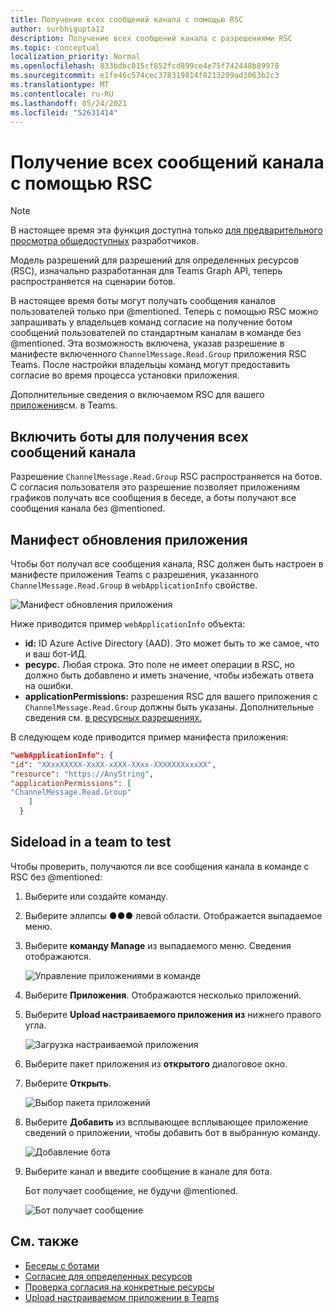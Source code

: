 ```yaml
---
title: Получение всех сообщений канала с помощью RSC
author: surbhigupta12
description: Получение всех сообщений канала с разрешениями RSC
ms.topic: conceptual
localization_priority: Normal
ms.openlocfilehash: 833bdbc015cf852fcd899ce4e75f742448b89978
ms.sourcegitcommit: e1fe46c574cec378319814f8213209ad3063b2c3
ms.translationtype: MT
ms.contentlocale: ru-RU
ms.lasthandoff: 05/24/2021
ms.locfileid: "52631414"
---
```

# <a name="receive-all-channel-messages-with-rsc"></a>Получение всех сообщений канала с помощью RSC

> [!NOTE]
> В настоящее время эта функция доступна только [для предварительного просмотра общедоступных](../../../resources/dev-preview/developer-preview-intro.md) разработчиков.

Модель разрешений для разрешений для определенных ресурсов (RSC), изначально разработанная для Teams Graph API, теперь распространяется на сценарии ботов.

В настоящее время боты могут получать сообщения каналов пользователей только при @mentioned. Теперь с помощью RSC можно запрашивать у владельцев команд согласие на получение ботом сообщений пользователей по стандартным каналам в команде без @mentioned. Эта возможность включена, указав разрешение в манифесте включенного `ChannelMessage.Read.Group` приложения RSC Teams. После настройки владельцы команд могут предоставить согласие во время процесса установки приложения.

Дополнительные сведения о включаемом RSC для вашего [приложения](/microsoftteams/platform/graph-api/rsc/resource-specific-consent#update-your-teams-app-manifest)см. в Teams.

## <a name="enable-bots-to-receive-all-channel-messages"></a>Включить боты для получения всех сообщений канала

Разрешение `ChannelMessage.Read.Group` RSC распространяется на ботов. С согласия пользователя это разрешение позволяет приложениям графиков получать все сообщения в беседе, а боты получают все сообщения канала без @mentioned.

## <a name="update-app-manifest"></a>Манифест обновления приложения

Чтобы бот получал все сообщения канала, RSC должен быть настроен в манифесте приложения Teams с разрешения, указанного `ChannelMessage.Read.Group` в `webApplicationInfo` свойстве.

![Манифест обновления приложения](~/bots/how-to/conversations/Media/appmanifest.png)

Ниже приводится пример `webApplicationInfo` объекта:

* **id:** ID Azure Active Directory (AAD). Это может быть то же самое, что и ваш бот-ИД.
* **ресурс.** Любая строка. Это поле не имеет операции в RSC, но должно быть добавлено и иметь значение, чтобы избежать ответа на ошибки.
* **applicationPermissions:** разрешения RSC для вашего приложения с `ChannelMessage.Read.Group` должны быть указаны. Дополнительные сведения см. [в ресурсных разрешениях.](/microsoftteams/platform/graph-api/rsc/resource-specific-consent#resource-specific-permissions)

В следующем коде приводится пример манифеста приложения:

```json
"webApplicationInfo": {
"id": "XXxxXXXXX-XxXX-xXXX-XXxx-XXXXXXXxxxXX",
"resource": "https://AnyString",
"applicationPermissions": [
"ChannelMessage.Read.Group"
    ]
  }
```

## <a name="sideload-in-a-team-to-test"></a>Sideload in a team to test

Чтобы проверить, получаются ли все сообщения канала в команде с RSC без @mentioned:

1. Выберите или создайте команду.
1. Выберите эллипсы &#x25CF;&#x25CF;&#x25CF; левой области. Отображается выпадаемое меню.
1. Выберите **команду Manage** из выпадаемого меню. Сведения отображаются.

   ![Управление приложениями в команде](~/bots/how-to/conversations/Media/managingteam.png)

1. Выберите **Приложения**. Отображаются несколько приложений.
1. Выберите **Upload настраиваемого приложения из** нижнего правого угла.

    ![Загрузка настраиваемой приложения](~/bots/how-to/conversations/Media/uploadingcustomapp.png)

1. Выберите пакет приложения из **открытого** диалоговое окно.
1. Выберите **Открыть**.

    ![Выбор пакета приложений](~/bots/how-to/conversations/Media/selectapppackage.png)

1. Выберите **Добавить** из всплывающее всплывающее приложение сведений о приложении, чтобы добавить бот в выбранную команду.

    ![Добавление бота](~/bots/how-to/conversations/Media/addingbot.png)

1. Выберите канал и введите сообщение в канале для бота.

    Бот получает сообщение, не будучи @mentioned.

    ![Бот получает сообщение](~/bots/how-to/conversations/Media/botreceivingmessage.png)

## <a name="see-also"></a>См. также

* [Беседы с ботами](/microsoftteams/platform/bots/how-to/conversations/conversation-basics)
* [Согласие для определенных ресурсов](/microsoftteams/resource-specific-consent)
* [Проверка согласия на конкретные ресурсы](/microsoftteams/platform/graph-api/rsc/test-resource-specific-consent)
* [Upload настраиваемом приложении в Teams](~/concepts/deploy-and-publish/apps-upload.md)
